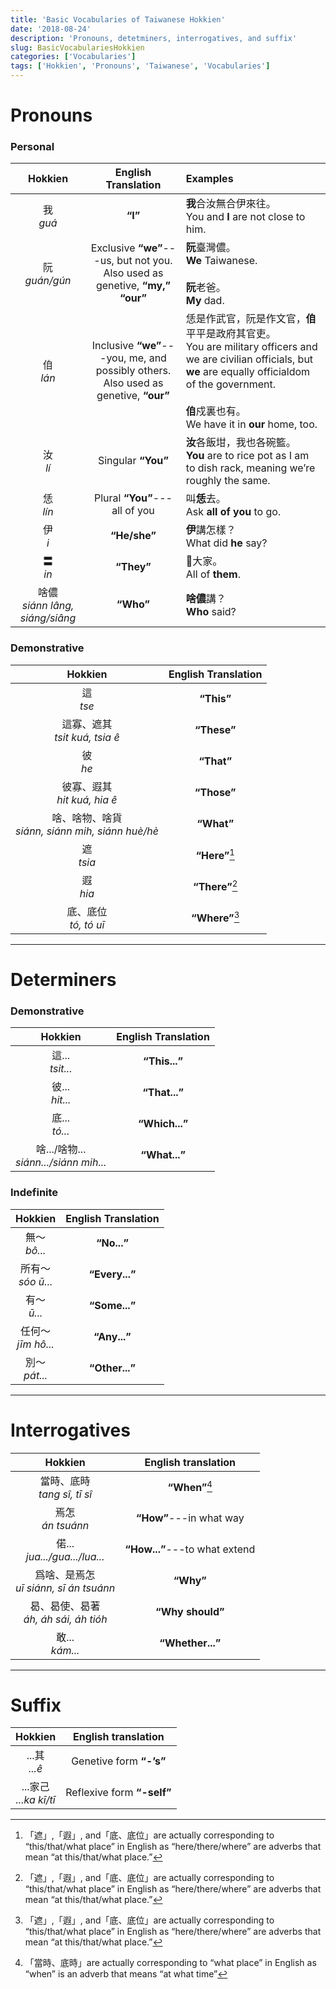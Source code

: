 ```yaml
---
title: 'Basic Vocabularies of Taiwanese Hokkien'
date: '2018-08-24'
description: 'Pronouns, detetminers, interrogatives, and suffix'
slug: BasicVocabulariesHokkien
categories: ['Vocabularies']
tags: ['Hokkien', 'Pronouns', 'Taiwanese', 'Vocabularies']
---
```


#  Pronouns

### Personal

|Hokkien|English Translation|Examples|
|:---:|:---:|:---|
|我</br>*guá*|**“I”**|**我**合汝無合伊來往。</br>You and **I** are not close to him.|
|阮</br>*guán/gún*|Exclusive **“we”**---us, but not you.</br>Also used as genetive, **“my,” “our”**|**阮**臺灣儂。</br>**We** Taiwanese.</br></br>**阮**老爸。</br>**My** dad.|
|㑑</br>*lán*|Inclusive **“we”**---you, me, and possibly others.</br>Also used as genetive, **“our”**|恁是作武官，阮是作文官，**㑑**平平是政府其官吏。</br>You are military officers and we are civilian officials, but **we** are equally officialdom of the government.</br></br>**㑑**戍裏也有。</br>We have it in **our** home, too.|
|汝</br>*lí*|Singular **“You”**|**汝**各飯坩，我也各碗籃。</br>**You** are to rice pot as I am to dish rack, meaning we’re roughly the same.|
|恁</br>*lín*|Plural **“You”**---all of you|叫**恁**去。</br>Ask **all of you** to go.|
|伊</br>*i*|**“He/she”**|**伊**講怎樣？</br>What did **he** say?|
|〓</br>*in*|**“They”**|**𪜶**大家。</br>All of **them**.|
|啥儂</br>*siánn lâng, siáng/siâng*|**“Who”**|**啥儂**講？</br>**Who** said?|

### Demonstrative

|Hokkien|English Translation|
|:---:|:---:|
|這</br>*tse*|**“This”**|
|這寡、遮其</br>*tsit kuá, tsia ê*|**“These”**|
|彼</br>*he*|**“That”**|
|彼寡、遐其</br>*hit kuá, hia ê*|**“Those”**|
|啥、啥物、啥貨</br>*siánn, siánn mih, siánn huè/hè*|**“What”**|
|遮</br>*tsia*|**“Here”**[^1]|
|遐</br>*hia*|**“There”**[^1]|
|底、底位</br>*tó, tó uī*|**“Where”**[^1]|
 
---

# Determiners

### Demonstrative

|Hokkien|English Translation|
|:---:|:---:|
|這...</br>*tsit...*|**“This...”**|
|彼...</br>*hit...*|**“That...”**|
|底...</br>*tó...*|**“Which...”**|
|啥.../啥物...</br>*siánn.../siánn mih...*|**“What...”**|

### Indefinite

|Hokkien|English Translation|
|:---:|:---:|
|無～</br>*bô...*|**“No...”**|
|所有～</br>*sóo ū...*|**“Every...”**|
|有～</br>*ū...*|**“Some...”**|
|任何～</br>*jīm hô...*|**“Any...”**|
|別～</br>*pát...*|**“Other...”**|

---

# Interrogatives

|Hokkien|English translation|
|:---:|:---:|
|當時、底時</br>*tang sî, tī sî*|**“When”**[^2]|
|焉怎</br>*án tsuánn*|**“How”**---in what way|
|偌...</br>*jua.../gua.../lua...*|**“How...”**---to what extend|
|爲啥、是焉怎</br>*uī siánn, sī án tsuánn*|**“Why”**|
|曷、曷使、曷著</br>*áh, áh sái, áh tióh*|**“Why should”**|
|敢...</br>*kám...*|**“Whether...”**|

---

# Suffix

|Hokkien|English translation|
|:---:|:---:|
|...其</br>*...ê*|Genetive form **“-’s”**|
|...家己</br>*...ka kī/tī*|Reflexive form **“-self”**|

[^1]:「遮」,「遐」, and「底、底位」are actually corresponding to “this/that/what place” in English as “here/there/where” are adverbs that mean “at this/that/what place.”
[^2]:「當時、底時」are actually corresponding to “what place” in English as “when” is an adverb that means “at what time”
